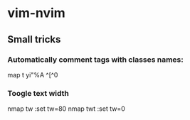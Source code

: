 # vim-nvim

## Small tricks

### Automatically comment </div> tags with classes names:

map <leader>t yi"%A <!--^R"-->^[^0

### Toogle text width
nmap <leader>tw :set tw=80 <CR>
nmap <leader>twt :set tw=0 <CR>
